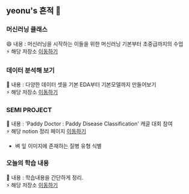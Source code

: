 ## yeonu's 흔적 👋


### 머신러닝 클래스
😄 내용 : 머신러닝을 시작하는 이들을 위한 머신러닝 기본부터 초중급까지의 수업 <br>
⚡ 해당 저장소 [이동하기](https://github.com/yeonu9/ML_LIB_CLASS)

### 데이터 분석해 보기
🌱 내용 : 다양한 데이터 셋을 기본 EDA부터 기본모델까지 만들어보기 <br>
⚡ 해당 저장소 [이동하기](https://github.com/yeonu9/MyDataAnalysis_2022)

### SEMI PROJECT
🌱 내용 : 'Paddy Doctor : Paddy Disease Classification' 캐글 대회 참여 <br>
⚡ 해당 notion 정리 페이지 [이동하기](https://melodic-fang-c70.notion.site/1-f870d0f920274e57832c6b02adeeeb91)
 * 벼 잎 이미지에 존재하는 질병 유형 식별 <br>

### 오늘의 학습 내용
🌱 내용 : 학습내용을 간단하게 정리. <br>
⚡ 해당 저장소 [이동하기](https://github.com/yeonu9/Today_Schedule)

<!--
**yeonu9/yeonu9** is a ✨ _special_ ✨ repository because its `README.md` (this file) appears on your GitHub profile.

Here are some ideas to get you started:

- 🔭 I’m currently working on ...
- 🌱 I’m currently learning ...
- 👯 I’m looking to collaborate on ...
- 🤔 I’m looking for help with ...
- 💬 Ask me about ...
- 📫 How to reach me: ...
- 😄 Pronouns: ...
- ⚡ Fun fact: ...
-->
